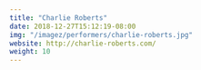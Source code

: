 ```yaml
---
title: "Charlie Roberts"
date: 2018-12-27T15:12:19-08:00
img: "/imagez/performers/charlie-roberts.jpg"
website: http://charlie-roberts.com/
weight: 10
---
```


